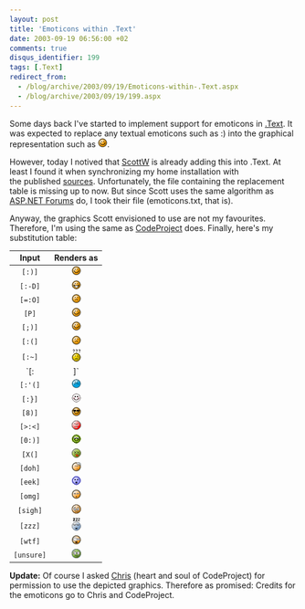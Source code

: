 ```yaml
---
layout: post
title: 'Emoticons within .Text'
date: 2003-09-19 06:56:00 +02
comments: true
disqus_identifier: 199
tags: [.Text]
redirect_from:
  - /blog/archive/2003/09/19/Emoticons-within-.Text.aspx
  - /blog/archive/2003/09/19/199.aspx
---
```


Some days back I've started to implement support for emoticons in [.Text](http://scottwater.com/dottext/). It was expected to replace any textual emoticons such as :) into the graphical representation such as ![Smiley](/files/archive/smiley_smile.gif).

However, today I notived that [ScottW](http://scottwater.com/) is already adding this into .Text. At least I found it when synchronizing my home installation with the published [sources](http://www.gotdotnet.com/Community/Workspaces/workspace.aspx?id=e99fccb3-1a8c-42b5-90ee-348f6b77c407). Unfortunately, the file containing the replacement table is missing up to now. But since Scott uses the same algorithm as [ASP.NET Forums](http://www.gotdotnet.com/Community/Workspaces/workspace.aspx?id=d9e0d1dc-122a-4dc7-a216-b76bd927b20b) do, I took their file (emoticons.txt, that is).

Anyway, the graphics Scott envisioned to use are not my favourites. Therefore, I'm using the same as [CodeProject](http://www.codeproject.com/) does. Finally, here's my substitution table:

| Input     | Renders as |
|:---------:|:----------------:|
| `[:)]`    | ![Smiley](/files/archive/smiley_smile.gif) |
| `[:-D]`   | ![Big Smile](/files/archive/smiley_biggrin.gif) |
| `[=:O]`   | ![Scared](/files/archive/smiley_frown.gif) |
| `[P]`     | ![Tongue out](/files/archive/smiley_tongue.gif) |
| `[;)]`    | ![Smiley](/files/archive/smiley_smile.gif) |
| `[:(]`    | ![Sad](/files/archive/smiley_frown.gif) |
| `[:~]`    | ![Perplexed](/files/archive/smiley_confused.gif) |
| `[:|]`    | ![Expressionless](/files/archive/smiley_line.gif) |
| `[:'(]`   | ![Crying](/files/archive/smiley_cry.gif) |
| `[:}]`    | ![Blushing](/files/archive/smiley_redface.gif) |
| `[8)]`    | ![Cool](/files/archive/smiley_cool.gif) |
| `[>:<]`   | ![Mad](/files/archive/smiley_mad.gif) |
| `[0:)]`   | ![Rolleyes](/files/archive/smiley_rolleyes.gif) |
| `[X(]`    | ![Dead](/files/archive/smiley_dead.gif) |
| `[doh]`   | ![Doh](/files/archive/smiley_doh.gif) |
| `[eek]`   | ![Eek](/files/archive/smiley_eek.gif) |
| `[omg]`   | ![OMG](/files/archive/smiley_omg.gif) |
| `[sigh]`  | ![sigh](/files/archive/smiley_sigh.gif) |
| `[zzz]`   | ![Zzz](/files/archive/smiley_Snore.gif) |
| `[wtf]`   | ![WTF](/files/archive/smiley_WTF.gif) |
| `[unsure]`| ![Unsure](/files/archive/smiley_squeamish.gif) |

**Update:** Of course I asked [Chris](http://www.codeproject.com/script/profile/whos_who.asp?id=1) 
(heart and soul of CodeProject) for permission to use the depicted graphics. Therefore as promised: 
Credits for the emoticons go to Chris and CodeProject.

